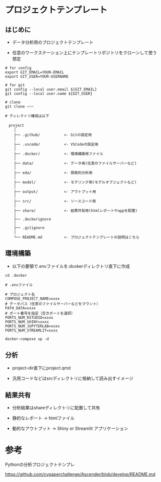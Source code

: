 
# プロジェクトテンプレート

## はじめに

- データ分析用のプロジェクトテンプレート

- 任意のワークステーション上にテンプレートリポジトリをクローンして使う想定

```{bash}
# for config
export GIT_EMAIL=YOUR-EMAIL
export GIT_USER=YOUR-USERNAME

# for git
git config --local user.email ${GIT_EMAIL}
git config --local user.name ${GIT_USER}

# clone
git clone ~~~
```

```{}
# ディレクトリ構成は以下

　project
    │
    ├── .github/           <- Gitの設定用
    │
    ├── .vscode/           <- VSCodeの設定用
    │
    ├── .docker/           <- 環境構築用ファイル
    │
    ├── data/              <- データ用(任意のファイルサーバーなど)
    │
    ├── eda/               <- 探索的分析用
    │
    ├── model/             <- モデリング用(モデルオブジェクトなど)
    │
    ├── output/            <- アウトプット用
    │
    ├── src/               <- ソースコード用
    │
    ├── share/             <- 結果共有用(htmlレポートやappを配置)
    │
    ├── .dockerignore
    │
    ├── .gitignore
    │
    └── README.md          <- プロジェクトテンプレートの説明はこちら
```

## 環境構築

- 以下の要領で.envファイルを.dcokerディレクトリ直下に作成

```{bash}
cd .docker
```

```{}
# .envファイル

# プロジェクト名
COMPOSE_PROJECT_NAME=xxxx
# データパス（任意のファイルサーバーなどをマウント）
PATH_DATA=xxxx
# ポート番号を指定（空きポートを選択）
PORTS_NUM_RSTUDIO=xxxx
PORTS_NUM_SHINY=xxxx
PORTS_NUM_JUPYTERLAB=xxxx
PORTS_NUM_STREAMLIT=xxxx
```

```{bash}
docker-compose up -d
```

## 分析

- project-dir直下にproject.qmd

- 汎用コードなどはsrcディレクトリに格納して読み出すイメージ

## 結果共有

- 分析結果はshareディレクトリに配置して共有

- 静的なレポート → htmlファイル

- 動的なアウトプット → Shiny or Streamlit アプリケーション

# 参考

Pythonの分析プロジェクトテンプレ

https://github.com/cvpaperchallenge/Ascender/blob/develop/README.md


